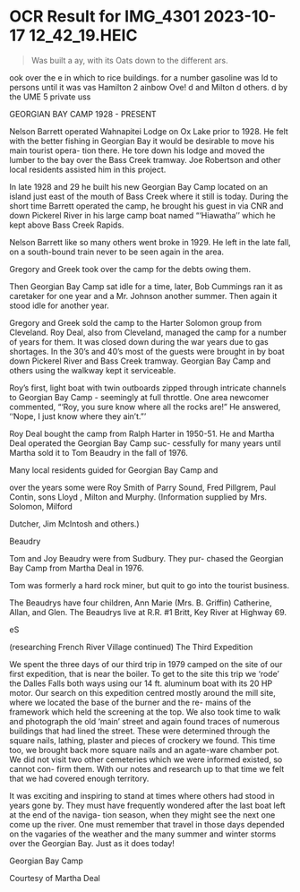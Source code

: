 # OCR Result for IMG_4301 2023-10-17 12_42_19.HEIC

> Was built a
ay, with its
Oats down to
the different
ars.

ook over the
e in which to
rice buildings.
for a number
gasoline was
Id to persons
until it was
vas Hamilton
2 ainbow Ove!
d and Milton
d others.
d by the UME
5 private uss

GEORGIAN BAY CAMP 1928 - PRESENT

Nelson Barrett operated Wahnapitei Lodge on Ox Lake
prior to 1928. He felt with the better fishing in Georgian
Bay it would be desirable to move his main tourist opera-
tion there. He tore down his lodge and moved the lumber
to the bay over the Bass Creek tramway. Joe Robertson and
other local residents assisted him in this project.

In late 1928 and 29 he built his new Georgian Bay Camp
located on an island just east of the mouth of Bass Creek
where it still is today. During the short time Barrett operated
the camp, he brought his guest in via CNR and down
Pickerel River in his large camp boat named “‘Hiawatha’’
which he kept above Bass Creek Rapids.

Nelson Barrett like so many others went broke in 1929.
He left in the late fall, on a south-bound train never to be
seen again in the area.

Gregory and Greek took over the camp for the debts
owing them.

Then Georgian Bay Camp sat idle for a time, later, Bob
Cummings ran it as caretaker for one year and a Mr.
Johnson another summer. Then again it stood idle for
another year.

Gregory and Greek sold the camp to the Harter Solomon
group from Cleveland. Roy Deal, also from Cleveland,
managed the camp for a number of years for them. It was
closed down during the war years due to gas shortages. In
the 30’s and 40’s most of the guests were brought in by boat
down Pickerel River and Bass Creek tramway. Georgian Bay
Camp and others using the walkway kept it serviceable.

Roy’s first, light boat with twin outboards zipped through
intricate channels to Georgian Bay Camp - seemingly at full
throttle. One area newcomer commented, “‘Roy, you sure
know where all the rocks are!” He answered, ‘‘Nope, I just
know where they ain’t.”’

Roy Deal bought the camp from Ralph Harter in 1950-51.
He and Martha Deal operated the Georgian Bay Camp suc-
cessfully for many years until Martha sold it to Tom Beaudry
in the fall of 1976.

Many local residents guided for Georgian Bay Camp and

over the years some were Roy Smith of Parry Sound, Fred
Pillgrem, Paul Contin, sons Lloyd , Milton and Murphy.
(Information supplied by Mrs. Solomon, Milford

Dutcher, Jim McIntosh and others.)

Beaudry

Tom and Joy Beaudry were from Sudbury. They pur-
chased the Georgian Bay Camp from Martha Deal in 1976.

Tom was formerly a hard rock miner, but quit to go into
the tourist business.

The Beaudrys have four children, Ann Marie (Mrs. B.
Griffin) Catherine, Allan, and Glen. The Beaudrys live at
R.R. #1 Britt, Key River at Highway 69.

eS

(researching French River Village continued)
The Third Expedition

We spent the three days of our third trip in 1979 camped
on the site of our first expedition, that is near the boiler.
To get to the site this trip we ‘rode’ the Dalles Falls both
ways using our 14 ft. aluminum boat with its 20 HP motor.
Our search on this expedition centred mostly around the mill
site, where we located the base of the burner and the re-
mains of the framework which held the screening at the top.
We also took time to walk and photograph the old ‘main’
street and again found traces of numerous buildings that
had lined the street. These were determined through the
square nails, lathing, plaster and pieces of crockery we
found. This time too, we brought back more square nails
and an agate-ware chamber pot. We did not visit two other
cemeteries which we were informed existed, so cannot con-
firm them. With our notes and research up to that time we
felt that we had covered enough territory.

It was exciting and inspiring to stand at times where others
had stood in years gone by. They must have frequently
wondered after the last boat left at the end of the naviga-
tion season, when they might see the next one come up the
river. One must remember that travel in those days depended
on the vagaries of the weather and the many summer and
winter storms over the Georgian Bay. Just as it does today!

Georgian Bay
Camp

Courtesy of Martha Deal
